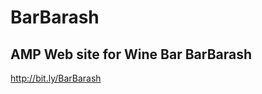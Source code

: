 # BarBarash
AMP Web site for Wine Bar BarBarash
-----------------------------------
http://bit.ly/BarBarash
